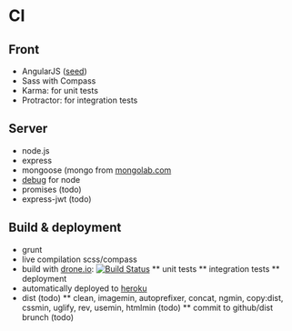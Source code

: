 # CI

## Front
* AngularJS ([seed](https://github.com/angular/angular-seed))
* Sass with Compass
* Karma: for unit tests
* Protractor: for integration tests

## Server
* node.js
* express
* mongoose (mongo from [mongolab.com](https://mongolab.com/welcome/)
* [debug](https://github.com/visionmedia/debug) for node
* promises (todo)
* express-jwt (todo)

## Build & deployment
* grunt
* live compilation scss/compass
* build with [drone.io](https://drone.io/github.com/dimapod/ci-tests): [![Build Status](https://drone.io/github.com/dimapod/ci-tests/status.png)](https://drone.io/github.com/dimapod/ci-tests/latest)
** unit tests
** integration tests
** deployment
* automatically deployed to [heroku](http://ci-tests.herokuapp.com/app)
* dist (todo)
** clean, imagemin, autoprefixer, concat, ngmin, copy:dist, cssmin, uglify, rev, usemin, htmlmin (todo)
** commit to github/dist brunch (todo)
